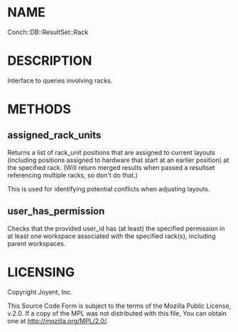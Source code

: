 # NAME

Conch::DB::ResultSet::Rack

# DESCRIPTION

Interface to queries involving racks.

# METHODS

## assigned\_rack\_units

Returns a list of rack\_unit positions that are assigned to current layouts (including positions
assigned to hardware that start at an earlier position) at the specified rack.  (Will return
merged results when passed a resultset referencing multiple racks, so don't do that.)

This is used for identifying potential conflicts when adjusting layouts.

## user\_has\_permission

Checks that the provided user\_id has (at least) the specified permission in at least one
workspace associated with the specified rack(s), including parent workspaces.

# LICENSING

Copyright Joyent, Inc.

This Source Code Form is subject to the terms of the Mozilla Public License,
v.2.0. If a copy of the MPL was not distributed with this file, You can obtain
one at http://mozilla.org/MPL/2.0/.
